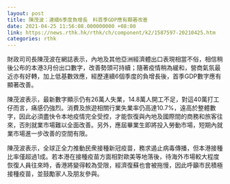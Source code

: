 ```yaml
---
layout: post
title: 陳茂波：連續6季度負增長　料首季GDP應有顯著改善
date: 2021-04-25 11:56:08.000000000 +08:00
link: https://news.rthk.hk/rthk/ch/component/k2/1587597-20210425.htm
categories: rthk
---
```


財政司司長陳茂波在網誌表示，內地及其他亞洲經濟體出口表現相當不俗，相信稍後公布的本港3月份出口數字，改善勢頭可持續；隨著疫情稍為緩和，營商氣氛最近亦有好轉，加上低基數效應，經歷連續6個季度的負增長後，首季GDP數字應有顯著改善。

陳茂波表示，最新數字顯示仍有26萬人失業，14.8萬人開工不足，對這40萬打工仔而言，痛感仍強烈。消費及旅遊相關行業失業率仍高達10.7%，遠高於整體數字，因此必須盡快令本地疫情完全受控，才能恢復與內地及國際間的商務和旅客往來，否則就業市場難以全面改善。另外，應屆畢業生即將投入勞動市場，短期內就業市場進一步改善的空間有限。

陳茂波表示，全球正全力推動民衆接種新冠疫苗，務求遏止病毒傳播，但本港接種比率僅超過1成。若本港在接種疫苗方面相對歐美等地落後，待海外市場較大程度恢復人員往來時，香港將變得較為受限，經濟復蘇也會被拖慢，因此呼籲市民積極接種疫苗，並鼓勵家人及朋友參與。
